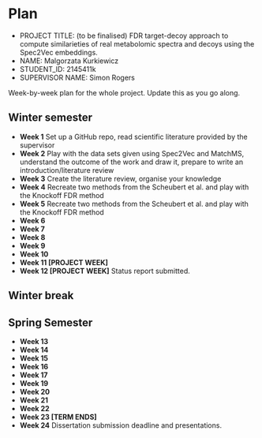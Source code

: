 # Plan

* PROJECT TITLE: (to be finalised) FDR target-decoy approach to compute similarieties of real metabolomic spectra and decoys using the Spec2Vec embeddings.
* NAME: Malgorzata Kurkiewicz
* STUDENT_ID: 2145411k
* SUPERVISOR NAME: Simon Rogers

Week-by-week plan for the whole project. Update this as you go along.

## Winter semester

* **Week 1** Set up a GitHub repo, read scientific literature provided by the supervisor
* **Week 2** Play with the data sets given using Spec2Vec and MatchMS, understand the outcome of the work and draw it, prepare to write an introduction/literature review
* **Week 3** Create the literature review, organise your knowledge
* **Week 4** Recreate two methods from the Scheubert et al. and play with the Knockoff FDR method
* **Week 5** Recreate two methods from the Scheubert et al. and play with the Knockoff FDR method
* **Week 6**
* **Week 7**
* **Week 8**
* **Week 9**
* **Week 10**
* **Week 11 [PROJECT WEEK]**
* **Week 12 [PROJECT WEEK]** Status report submitted.

## Winter break

## Spring Semester

* **Week 13**
* **Week 14**
* **Week 15**
* **Week 16**
* **Week 17**
* **Week 19**
* **Week 20**
* **Week 21**
* **Week 22**
* **Week 23 [TERM ENDS]**
* **Week 24** Dissertation submission deadline and presentations.

